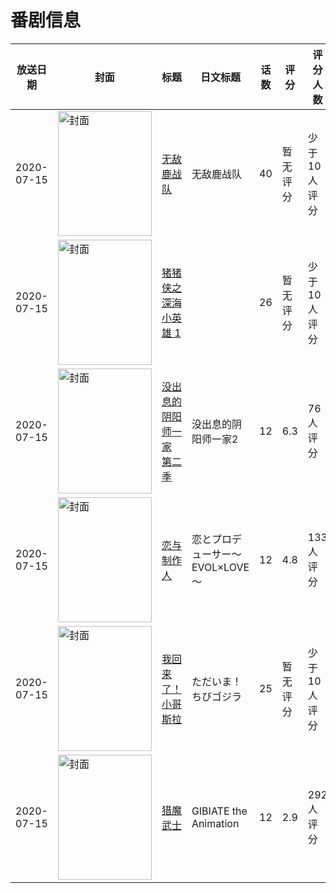 # 番剧信息

|放送日期|封面|标题|日文标题|话数|评分|评分人数|
|---|---|---|---|---|---|---|
|2020-07-15|<img src="https://lain.bgm.tv/pic/cover/c/bf/95/311320_QVg55.jpg" alt="封面" style="width:150px;height:200px;object-fit:cover;">|[无敌鹿战队](https://bangumi.tv/subject/311320)|无敌鹿战队|40|暂无评分|少于10人评分|
|2020-07-15|<img src="https://lain.bgm.tv/pic/cover/c/b1/d7/384757_8gt88.jpg" alt="封面" style="width:150px;height:200px;object-fit:cover;">|[猪猪侠之深海小英雄 1](https://bangumi.tv/subject/384757)||26|暂无评分|少于10人评分|
|2020-07-15|<img src="https://lain.bgm.tv/pic/cover/c/15/24/309304_wi9nW.jpg" alt="封面" style="width:150px;height:200px;object-fit:cover;">|[没出息的阴阳师一家 第二季](https://bangumi.tv/subject/309304)|没出息的阴阳师一家2|12|6.3|76人评分|
|2020-07-15|<img src="https://lain.bgm.tv/pic/cover/c/f5/ae/260736_Ged8M.jpg" alt="封面" style="width:150px;height:200px;object-fit:cover;">|[恋与制作人](https://bangumi.tv/subject/260736)|恋とプロデューサー～EVOL×LOVE～|12|4.8|133人评分|
|2020-07-15|<img src="https://lain.bgm.tv/pic/cover/c/52/c8/499517_dNzz8.jpg" alt="封面" style="width:150px;height:200px;object-fit:cover;">|[我回来了！小哥斯拉](https://bangumi.tv/subject/499517)|ただいま！ちびゴジラ|25|暂无评分|少于10人评分|
|2020-07-15|<img src="https://lain.bgm.tv/pic/cover/c/7d/b5/286109_SyyLe.jpg" alt="封面" style="width:150px;height:200px;object-fit:cover;">|[猎魔武士](https://bangumi.tv/subject/286109)|GIBIATE the Animation|12|2.9|292人评分|
